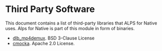 # Third Party Software
This document contains a list of third-party libraries that ALPS for Native uses. Alps for Native is
part of this module in form of binaries.

* [dlb_mp4demux](https://github.com/DolbyLaboratories/dlb_mp4demux). BSD 3-Clause License
* [cmocka](https://cmocka.org). Apache 2.0 License.

